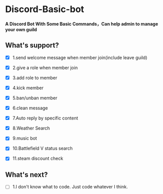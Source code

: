 # Discord-Basic-bot

**A Discord Bot With Some Basic Commands，Can help admin to manage your own guild**

## What's support?

- [x] 1.send welcome message when member join(include leave guild) 

- [x] 2.give a role when member join 

- [x] 3.add role to member 

- [x] 4.kick member 

- [x] 5.ban/unban member 

- [x] 6.clean message

- [x] 7.Auto reply by specific content

- [x] 8.Weather Search

- [x] 9.music bot

- [x] 10.Battlefield V status search

- [x] 11.steam discount check
## What's next?

- [ ] 1.I don't know what to code. Just code whatever I think.
